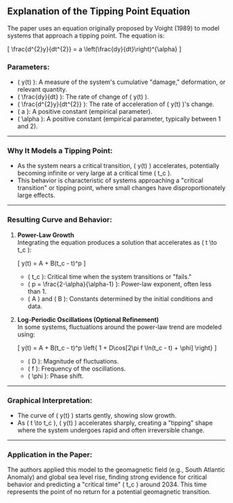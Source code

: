 ## Explanation of the Tipping Point Equation

The paper uses an equation originally proposed by Voight (1989) to model systems that approach a tipping point. The equation is:

\[
\frac{d^{2}y}{dt^{2}} = a \left(\frac{dy}{dt}\right)^{\alpha}
\]

### Parameters:
- \( y(t) \): A measure of the system's cumulative "damage," deformation, or relevant quantity.
- \( \frac{dy}{dt} \): The rate of change of \( y(t) \).
- \( \frac{d^{2}y}{dt^{2}} \): The rate of acceleration of \( y(t) \)'s change.
- \( a \): A positive constant (empirical parameter).
- \( \alpha \): A positive constant (empirical parameter, typically between 1 and 2).

---

### Why It Models a Tipping Point:
- As the system nears a critical transition, \( y(t) \) accelerates, potentially becoming infinite or very large at a critical time \( t_c \).
- This behavior is characteristic of systems approaching a "critical transition" or tipping point, where small changes have disproportionately large effects.

---

### Resulting Curve and Behavior:
1. **Power-Law Growth**  
   Integrating the equation produces a solution that accelerates as \( t \to t_c \):

   \[
   y(t) = A + B(t_c - t)^p
   \]

   - \( t_c \): Critical time when the system transitions or "fails."
   - \( p = \frac{2-\alpha}{\alpha-1} \): Power-law exponent, often less than 1.
   - \( A \) and \( B \): Constants determined by the initial conditions and data.

2. **Log-Periodic Oscillations (Optional Refinement)**  
   In some systems, fluctuations around the power-law trend are modeled using:

   \[
   y(t) = A + B(t_c - t)^p \left\{ 1 + D\cos[2\pi f \ln(t_c - t) + \phi] \right\}
   \]

   - \( D \): Magnitude of fluctuations.
   - \( f \): Frequency of the oscillations.
   - \( \phi \): Phase shift.

---

### Graphical Interpretation:
- The curve of \( y(t) \) starts gently, showing slow growth.
- As \( t \to t_c \), \( y(t) \) accelerates sharply, creating a "tipping" shape where the system undergoes rapid and often irreversible change.

---

### Application in the Paper:
The authors applied this model to the geomagnetic field (e.g., South Atlantic Anomaly) and global sea level rise, finding strong evidence for critical behavior and predicting a "critical time" \( t_c \) around 2034. This time represents the point of no return for a potential geomagnetic transition.
